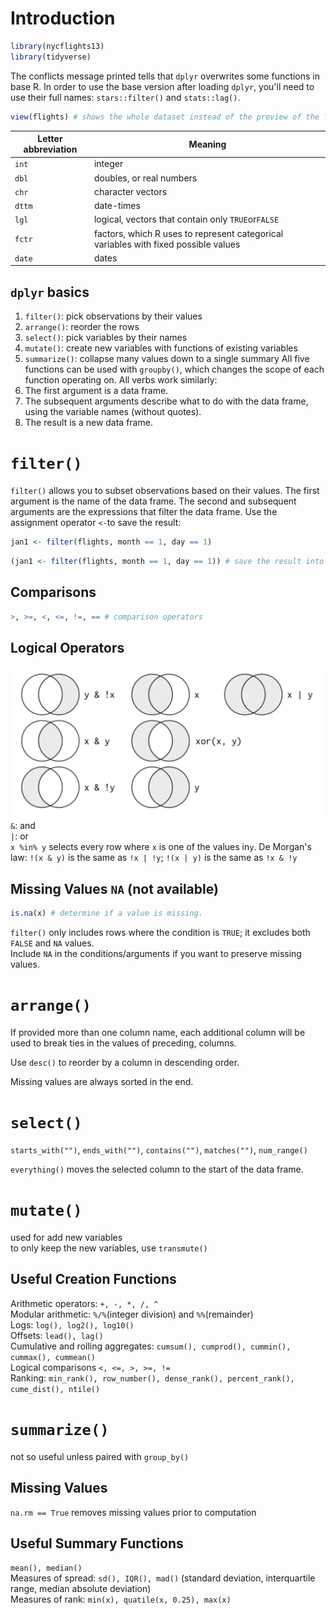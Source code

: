 # Introduction
```R
library(nycflights13)
library(tidyverse)
```
The conflicts message printed tells that `dplyr` overwrites some functions in base R. In order to use the base version after loading `dplyr`, you'll need to use their full names: `stars::filter()` and `stats::lag()`.
```R
view(flights) # shows the whole dataset instead of the preview of the first few columns and rows
```

| Letter abbreviation | Meaning                                                                             |
| ------------------- | ----------------------------------------------------------------------------------- |
| `int`               | integer                                                                             |
| `dbl`               | doubles, or real numbers                                                            |
| `chr`               | character vectors                                                                   |
| `dttm`              | date-times                                                                          |
| `lgl`               | logical, vectors that contain only `TRUE`or`FALSE`                                  |
| `fctr`              | factors, which R uses to represent categorical variables with fixed possible values |
| `date`              | dates                                                                               |
## `dplyr` basics
1. `filter()`: pick observations by their values
2. `arrange()`: reorder the rows
3. `select()`: pick variables by their names
4. `mutate()`: create new variables with functions of existing variables
5. `summarize()`: collapse many values down to a single summary
All five functions can be used with `groupby()`, which changes the scope of each function operating on.
All verbs work similarly:
1. The first argument is a data frame.
2. The subsequent arguments describe what to do with the data frame, using the variable names (without quotes).
3. The result is a new data frame.
# `filter()`
`filter()` allows you to subset observations based on their values. The first argument is the name of the data frame. The second and subsequent arguments are the expressions that filter the data frame.
Use the assignment operator `<-`to save the result:
```R
jan1 <- filter(flights, month == 1, day == 1)
```

```R
(jan1 <- filter(flights, month == 1, day == 1)) # save the result into a variable and print it.
```
## Comparisons
```R
>, >=, <, <=, !=, == # comparison operators
```
## Logical Operators
![alt text](pic_logical_operators.png)
`&`: and  
`|`: or  
`x %in% y` selects every row where `x` is one of the values in`y`.
De Morgan's law: `!(x & y)` is the same as `!x | !y`; `!(x | y)` is the same as `!x & !y`
## Missing Values `NA` (not available)
```R
is.na(x) # determine if a value is missing.
```
`filter()` only includes rows where the condition is `TRUE`; it excludes both `FALSE` and `NA` values.  
Include `NA` in the conditions/arguments if you want to preserve missing values.
# `arrange()`
If provided more than one column name, each additional column will be used to break ties in the values of preceding, columns.

Use `desc()` to reorder by a column in descending order.

Missing values are always sorted in the end.
# `select()`
`starts_with("")`, `ends_with("")`, `contains("")`, `matches("")`, `num_range()`

`everything()` moves the selected column to the start of the data frame.
# `mutate()`
used for add new variables  
to only keep the new variables, use `transmute()`
## Useful Creation Functions
Arithmetic operators: `+, -, *, /, ^`  
Modular arithmetic: `%/%`(integer division) and `%%`(remainder)  
Logs: `log(), log2(), log10()`  
Offsets: `lead(), lag()`  
Cumulative and rolling aggregates: `cumsum(), cumprod(), cummin(), cummax(), cummean()`  
Logical comparisons `<, <=, >, >=, !=`  
Ranking: `min_rank(), row_number(), dense_rank(), percent_rank(), cume_dist(), ntile()`
# `summarize()`
not so useful unless paired with `group_by()`
## Missing Values
`na.rm == True` removes missing values prior to computation
## Useful Summary Functions
`mean(), median()`  
Measures of spread: `sd(), IQR(), mad()` (standard deviation, interquartile range, median absolute deviation)  
Measures of rank: `min(x), quatile(x, 0.25), max(x)`
